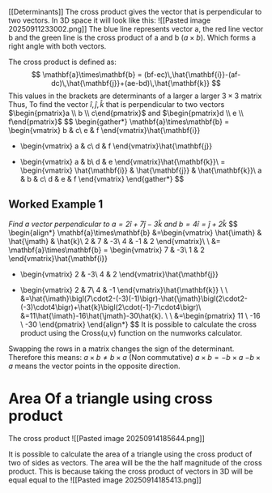 [[Determinants]]
The cross product gives the vector that is perpendicular to two vectors. In 3D space it will look like this: 
![[Pasted image 20250911233002.png]]
The blue line represents vector a, the red line vector b and the green line is the cross product of a and b ($a \times b$). Which forms a right angle with both vectors.

The cross product is defined as:
$$
\mathbf{a}\times\mathbf{b} = (bf-ec)\,\hat{\mathbf{i}}-(af-dc)\,\hat{\mathbf{j}}+(ae-bd)\,\hat{\mathbf{k}}
$$
This values in the brackets are determinants of a larger a larger $3\times 3$ matrix Thus, To find the vector $\hat{i},\hat{j},\hat{k}$ that is perpendicular to two vectors $\begin{pmatrix}a  \\ b \\ c\end{pmatrix}$ and $\begin{pmatrix}d \\ e \\ f\end{pmatrix}$
$$
\begin{gather*}
\mathbf{a}\times\mathbf{b} = \begin{vmatrix} b & c\\ e & f \end{vmatrix}\hat{\mathbf{i}}
- \begin{vmatrix} a & c\\ d & f \end{vmatrix}\hat{\mathbf{j}}
+ \begin{vmatrix} a & b\\ d & e \end{vmatrix}\hat{\mathbf{k}}\\
= \begin{vmatrix} \hat{\mathbf{i}} & \hat{\mathbf{j}} & \hat{\mathbf{k}}\\
a & b & c\\
d & e & f \end{vmatrix}
\end{gather*}
$$
## Worked Example 1
*Find a vector perpendicular to $a=2\hat{i}+7\hat{j}-3\hat{k}$ and $b=4\hat{i}=\hat{j}+2\hat{k}$*
$$
\begin{align*}
\mathbf{a}\times\mathbf{b}
&=\begin{vmatrix}
\hat{\imath} & \hat{\jmath} & \hat{k}\\
2 & 7 & -3\\
4 & -1 & 2
\end{vmatrix}\\ \\
&= \mathbf{a}\times\mathbf{b} = \begin{vmatrix} 7 & -3\\ 1 & 2 \end{vmatrix}\hat{\mathbf{i}}
- \begin{vmatrix} 2 & -3\\ 4 & 2 \end{vmatrix}\hat{\mathbf{j}}
+ \begin{vmatrix} 2 & 7\\ 4 & -1 \end{vmatrix}\hat{\mathbf{k}} \\ \\
&=\hat{\imath}\bigl(7\cdot2-(-3)(-1)\bigr)-\hat{\jmath}\bigl(2\cdot2-(-3)\cdot4\bigr)+\hat{k}\bigl(2\cdot(-1)-7\cdot4\bigr)\\
&=11\hat{\imath}-16\hat{\jmath}-30\hat{k}. \\ \\
&=\begin{pmatrix}
11 \\
-16 \\
-30
\end{pmatrix}
\end{align*}
$$
It is possible to calculate the cross product using the Cross(u,v) function on the numworks calculator.

Swapping the rows in a matrix changes the sign of the determinant. Therefore this means:
$a\times b\neq b\times a$ (Non commutative)
$a\times b=-b\times a$ 
$-b\times a$ means the vector points in the opposite direction.


# Area Of a triangle using cross product
The cross product 
![[Pasted image 20250914185644.png]]

It is possible to calculate the area of a triangle using the cross product of two of sides as vectors. The area will be the the half magnitude of the cross product. This is because taking the cross product of vectors in 3D will be equal equal to the 
![[Pasted image 20250914185413.png]]
